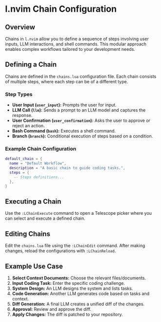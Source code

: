# l.nvim Chain Configuration

## Overview

Chains in `l.nvim` allow you to define a sequence of steps involving user inputs, LLM interactions, and shell commands. This modular approach enables complex workflows tailored to your development needs.

## Defining a Chain

Chains are defined in the `chains.lua` configuration file. Each chain consists of multiple steps, where each step can be of a different type.

### Step Types

- **User Input (`user_input`):** Prompts the user for input.
- **LLM Call (`llm`):** Sends a prompt to an LLM model and captures the response.
- **User Confirmation (`user_confirmation`):** Asks the user to approve or reject an action.
- **Bash Command (`bash`):** Executes a shell command.
- **Branch (`branch`):** Conditional execution of steps based on a condition.

### Example Chain Configuration

```lua
default_chain = {
  name = "Default Workflow",
  description = "A basic chain to guide coding tasks.",
  steps = {
    -- Steps definitions...
  },
}
```

## Executing a Chain

Use the `:LChainExecute` command to open a Telescope picker where you can select and execute a defined chain.

## Editing Chains

Edit the `chains.lua` file using the `:LChainEdit` command. After making changes, reload the configurations with `:LChainReload`.

## Example Use Case

1. **Select Context Documents:** Choose the relevant files/documents.
2. **Input Coding Task:** Enter the specific coding challenge.
3. **System Design:** An LLM designs the system and lists tasks.
4. **Code Generation:** Another LLM generates code based on tasks and context.
5. **Diff Generation:** A final LLM creates a unified diff of the changes.
6. **Approval:** Review and approve the diff.
7. **Apply Changes:** The diff is patched to your repository.
